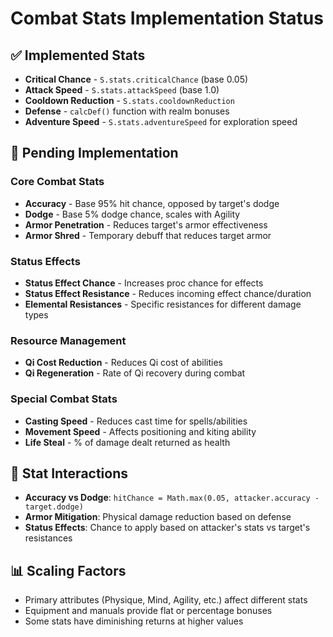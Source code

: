# Combat Stats Implementation Status

## ✅ Implemented Stats

* **Critical Chance** - `S.stats.criticalChance` (base 0.05)
* **Attack Speed** - `S.stats.attackSpeed` (base 1.0)
* **Cooldown Reduction** - `S.stats.cooldownReduction`
* **Defense** - `calcDef()` function with realm bonuses
* **Adventure Speed** - `S.stats.adventureSpeed` for exploration speed

## 📝 Pending Implementation

### Core Combat Stats
* **Accuracy** - Base 95% hit chance, opposed by target's dodge
* **Dodge** - Base 5% dodge chance, scales with Agility
* **Armor Penetration** - Reduces target's armor effectiveness
* **Armor Shred** - Temporary debuff that reduces target armor

### Status Effects
* **Status Effect Chance** - Increases proc chance for effects
* **Status Effect Resistance** - Reduces incoming effect chance/duration
* **Elemental Resistances** - Specific resistances for different damage types

### Resource Management
* **Qi Cost Reduction** - Reduces Qi cost of abilities
* **Qi Regeneration** - Rate of Qi recovery during combat

### Special Combat Stats
* **Casting Speed** - Reduces cast time for spells/abilities
* **Movement Speed** - Affects positioning and kiting ability
* **Life Steal** - % of damage dealt returned as health

## 🔄 Stat Interactions
- **Accuracy vs Dodge**: `hitChance = Math.max(0.05, attacker.accuracy - target.dodge)`
- **Armor Mitigation**: Physical damage reduction based on defense
- **Status Effects**: Chance to apply based on attacker's stats vs target's resistances

## 📊 Scaling Factors
- Primary attributes (Physique, Mind, Agility, etc.) affect different stats
- Equipment and manuals provide flat or percentage bonuses
- Some stats have diminishing returns at higher values